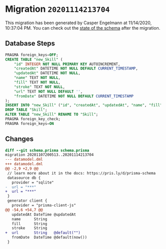 # Migration `20201114213704`

This migration has been generated by Casper Engelmann at 11/14/2020, 10:37:04 PM.
You can check out the [state of the schema](./schema.prisma) after the migration.

## Database Steps

```sql
PRAGMA foreign_keys=OFF;
CREATE TABLE "new_Skill" (
    "id" INTEGER NOT NULL PRIMARY KEY AUTOINCREMENT,
    "createdAt" DATETIME NOT NULL DEFAULT CURRENT_TIMESTAMP,
    "updatedAt" DATETIME NOT NULL,
    "name" TEXT NOT NULL,
    "fill" TEXT NOT NULL,
    "stroke" TEXT NOT NULL,
    "url" TEXT NOT NULL DEFAULT '',
    "fromDate" DATETIME NOT NULL DEFAULT CURRENT_TIMESTAMP
);
INSERT INTO "new_Skill" ("id", "createdAt", "updatedAt", "name", "fill", "stroke", "fromDate") SELECT "id", "createdAt", "updatedAt", "name", "fill", "stroke", "fromDate" FROM "Skill";
DROP TABLE "Skill";
ALTER TABLE "new_Skill" RENAME TO "Skill";
PRAGMA foreign_key_check;
PRAGMA foreign_keys=ON
```

## Changes

```diff
diff --git schema.prisma schema.prisma
migration 20201107200513..20201114213704
--- datamodel.dml
+++ datamodel.dml
@@ -2,9 +2,9 @@
 // learn more about it in the docs: https://pris.ly/d/prisma-schema
 datasource db {
   provider = "sqlite"
-  url = "***"
+  url = "***"
 }
 generator client {
   provider = "prisma-client-js"
@@ -54,6 +54,7 @@
   updatedAt DateTime @updatedAt
   name      String
   fill      String
   stroke    String
+  url       String   @default("")
   fromDate  DateTime @default(now())
 }
```


